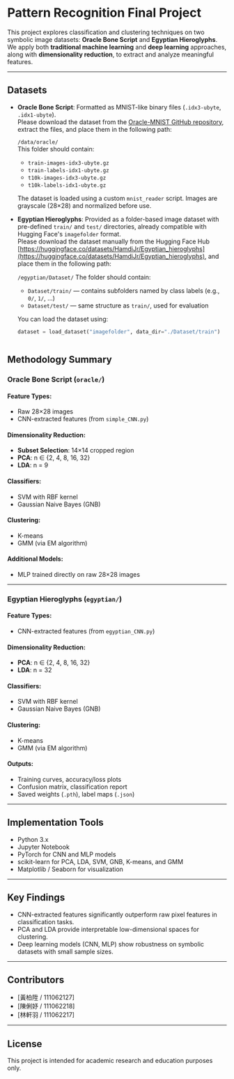 # Pattern Recognition Final Project

This project explores classification and clustering techniques on two symbolic image datasets: **Oracle Bone Script** and **Egyptian Hieroglyphs**. We apply both **traditional machine learning** and **deep learning** approaches, along with **dimensionality reduction**, to extract and analyze meaningful features.

---
## Datasets

- **Oracle Bone Script**: Formatted as MNIST-like binary files (`.idx3-ubyte`, `.idx1-ubyte`).  
  Please download the dataset from the [Oracle-MNIST GitHub repository](https://github.com/wm-bupt/oracle-mnist), extract the files, and place them in the following path:

  `/data/oracle/`  
  This folder should contain:
  - `train-images-idx3-ubyte.gz`
  - `train-labels-idx1-ubyte.gz`
  - `t10k-images-idx3-ubyte.gz`
  - `t10k-labels-idx1-ubyte.gz`

  The dataset is loaded using a custom `mnist_reader` script. Images are grayscale (28×28) and normalized before use.

- **Egyptian Hieroglyphs**: Provided as a folder-based image dataset with pre-defined `train/` and `test/` directories, already compatible with Hugging Face's `imagefolder` format.  
  Please download the dataset manually from the Hugging Face Hub [https://huggingface.co/datasets/HamdiJr/Egyptian_hieroglyphs](https://huggingface.co/datasets/HamdiJr/Egyptian_hieroglyphs), and place them in the following path:

  `/egyptian/Dataset/`
  The folder should contain:
  - `Dataset/train/` — contains subfolders named by class labels (e.g., `0/`, `1/`, ...)
  - `Dataset/test/` — same structure as `train/`, used for evaluation

  You can load the dataset using:

  ```python
  dataset = load_dataset("imagefolder", data_dir="./Dataset/train")



## Methodology Summary

### Oracle Bone Script (`oracle/`)

#### Feature Types:
- Raw 28×28 images
- CNN-extracted features (from `simple_CNN.py`)

#### Dimensionality Reduction:
- **Subset Selection**: 14×14 cropped region
- **PCA**: n ∈ {2, 4, 8, 16, 32}
- **LDA**: n = 9

#### Classifiers:
- SVM with RBF kernel
- Gaussian Naive Bayes (GNB)

#### Clustering:
- K-means
- GMM (via EM algorithm)

#### Additional Models:
- MLP trained directly on raw 28×28 images

---

### Egyptian Hieroglyphs (`egyptian/`)

#### Feature Types:
- CNN-extracted features (from `egyptian_CNN.py`)

#### Dimensionality Reduction:
- **PCA**: n ∈ {2, 4, 8, 16, 32}
- **LDA**: n = 32

#### Classifiers:
- SVM with RBF kernel
- Gaussian Naive Bayes (GNB)

#### Clustering:
- K-means
- GMM (via EM algorithm)

#### Outputs:
- Training curves, accuracy/loss plots
- Confusion matrix, classification report
- Saved weights (`.pth`), label maps (`.json`)

---

## Implementation Tools

- Python 3.x
- Jupyter Notebook
- PyTorch for CNN and MLP models
- scikit-learn for PCA, LDA, SVM, GNB, K-means, and GMM
- Matplotlib / Seaborn for visualization

---

## Key Findings

- CNN-extracted features significantly outperform raw pixel features in classification tasks.
- PCA and LDA provide interpretable low-dimensional spaces for clustering.
- Deep learning models (CNN, MLP) show robustness on symbolic datasets with small sample sizes.

---

## Contributors

- [黃柏陞 / 111062127]
- [陳俐妤 / 111062218]
- [林軒羽 / 111062217]

---

## License

This project is intended for academic research and education purposes only.
